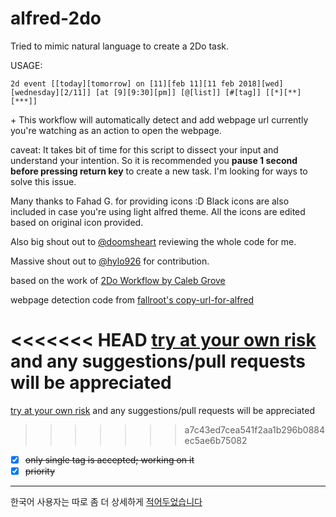 # alfred-2do

Tried to mimic natural language to create a 2Do task.

USAGE:

```
2d event [[today][tomorrow] on [11][feb 11][11 feb 2018][wed][wednesday][2/11]] [at [9][9:30][pm]] [@[list]] [#[tag]] [[*][**][***]]
```

\+ This workflow will automatically detect and add webpage url currently you're watching as an action to open the webpage.

caveat: It takes bit of time for this script to dissect your input and understand your intention. So it is recommended you **pause 1 second before pressing return key** to create a new task. I'm looking for ways to solve this issue.

Many thanks to Fahad G. for providing icons :D Black icons are also included in case you're using light alfred theme. All the icons are edited based on original icon provided.

Also big shout out to [@doomsheart](https://github.com/doomsheart) reviewing the whole code for me.

Massive shout out to [@hylo926](https://github.com/hylo926) for contribution.

based on the work of [2Do Workflow by Caleb Grove](https://www.alfredforum.com/topic/3811-2do-workflow/?do=findComment&comment=22721)

webpage detection code from [fallroot's copy-url-for-alfred](https://github.com/fallroot/copy-url-for-alfred)

<<<<<<< HEAD
[try at your own risk](https://github.com/Canorus/alfred-2do/raw/master/workflow/alfred-2Do_1.0-33.alfredworkflow) and any suggestions/pull requests will be appreciated
=======
[try at your own risk](https://github.com/Canorus/alfred-2do/raw/master/workflow/alfred-2Do_1.0-34.alfredworkflow) and any suggestions/pull requests will be appreciated
>>>>>>> a7c43ed7cea541f2aa1b296b0884ec5ae6b75082

- [x] ~~only single tag is accepted; working on it~~
- [x] ~~priority~~

------

한국어 사용자는 따로 좀 더 상세하게 [적어두었습니다](https://canor.cf/2018/01/19/alfred-2do/)